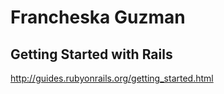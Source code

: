 # Francheska Guzman

## Getting Started with Rails

http://guides.rubyonrails.org/getting_started.html